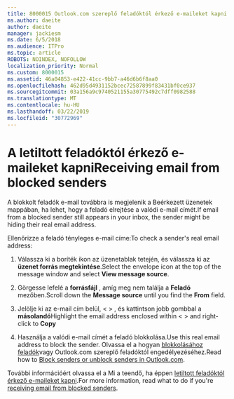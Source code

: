 ```yaml
---
title: 8000015 Outlook.com szereplő feladóktól érkező e-maileket kapni blokkolva van.
ms.author: daeite
author: daeite
manager: jackiesm
ms.date: 6/5/2018
ms.audience: ITPro
ms.topic: article
ROBOTS: NOINDEX, NOFOLLOW
localization_priority: Normal
ms.custom: 8000015
ms.assetid: 46a04853-e422-41cc-9bb7-a46d6b6f8aa0
ms.openlocfilehash: 462d95d4931152bcec72587899f83431bf0ce937
ms.sourcegitcommit: 03a156a9c9740521155a30775492c7dff0982588
ms.translationtype: MT
ms.contentlocale: hu-HU
ms.lasthandoff: 03/22/2019
ms.locfileid: "30772969"
---
```

# <a name="receiving-email-from-blocked-senders"></a><span data-ttu-id="0dff8-102">A letiltott feladóktól érkező e-maileket kapni</span><span class="sxs-lookup"><span data-stu-id="0dff8-102">Receiving email from blocked senders</span></span>

<span data-ttu-id="0dff8-103">A blokkolt feladók e-mail továbbra is megjelenik a Beérkezett üzenetek mappában, ha lehet, hogy a feladó elrejtése a valódi e-mail címét.</span><span class="sxs-lookup"><span data-stu-id="0dff8-103">If email from a blocked sender still appears in your inbox, the sender might be hiding their real email address.</span></span>
  
<span data-ttu-id="0dff8-104">Ellenőrizze a feladó tényleges e-mail címe:</span><span class="sxs-lookup"><span data-stu-id="0dff8-104">To check a sender's real email address:</span></span>
  
1. <span data-ttu-id="0dff8-105">Válassza ki a boríték ikon az üzenetablak tetején, és válassza ki az **üzenet forrás megtekintése**.</span><span class="sxs-lookup"><span data-stu-id="0dff8-105">Select the envelope icon at the top of the message window and select **View message source**.</span></span>
    
2. <span data-ttu-id="0dff8-106">Görgesse lefelé a **forrásfájl** , amíg meg nem találja a **Feladó** mezőben.</span><span class="sxs-lookup"><span data-stu-id="0dff8-106">Scroll down the **Message source** until you find the **From** field.</span></span> 
    
3. <span data-ttu-id="0dff8-107">Jelölje ki az e-mail cím belül, \< \> , és kattintson jobb gombbal a **másolandó**</span><span class="sxs-lookup"><span data-stu-id="0dff8-107">Highlight the email address enclosed within \< \> and right-click to **Copy**</span></span>
    
4. <span data-ttu-id="0dff8-108">Használja a valódi e-mail címét a feladó blokkolása.</span><span class="sxs-lookup"><span data-stu-id="0dff8-108">Use this real email address to block the sender.</span></span> <span data-ttu-id="0dff8-109">Olvassa el a hogyan [blokkolásához feladók](https://support.office.com/article/afba1c94-77bb-4f50-8b85-057cf52f4d5e.aspx)vagy Outlook.com szereplő feladóktól engedélyezéséhez.</span><span class="sxs-lookup"><span data-stu-id="0dff8-109">Read how to [Block senders or unblock senders in Outlook.com](https://support.office.com/article/afba1c94-77bb-4f50-8b85-057cf52f4d5e.aspx).</span></span>
    
<span data-ttu-id="0dff8-110">További információért olvassa el a Mi a teendő, ha éppen [letiltott feladóktól érkező e-maileket kapni](https://go.microsoft.com/fwlink/p/?linkid=2002011&amp;clcid=0x409).</span><span class="sxs-lookup"><span data-stu-id="0dff8-110">For more information, read what to do if you're [receiving email from blocked senders](https://go.microsoft.com/fwlink/p/?linkid=2002011&amp;clcid=0x409).</span></span>
  

